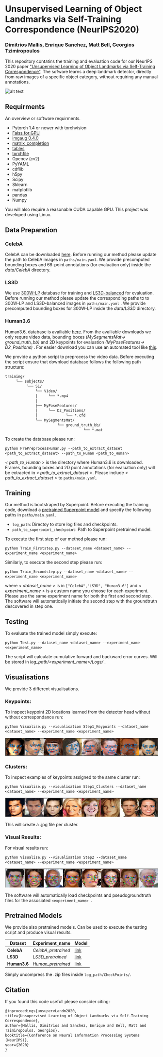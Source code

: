 # Unsupervised Learning of Object Landmarks via Self-Training Correspondence (NeurIPS2020)
### Dimitrios Mallis, Enrique Sanchez, Matt Bell, Georgios Tzimiropoulos

This repository contatins the training and evaluation code for our NeurIPS 2020 paper ["Unsupervised Learning of Object Landmarks via Self-Training Correspondence"](https://papers.nips.cc/paper/2020/file/32508f53f24c46f685870a075eaaa29c-Paper.pdf). The sofware learns a deep landmark detector, directly from raw images of a specific object category, without requiring any manual annotations.


![alt text](images/repo1.png "Method Description")

## Requirments

An overview or software requirments.

- Pytorch 1.4 or newer with torchvision
- [Faiss for GPU](https://github.com/facebookresearch/faiss) 
- [imgaug 0.4.0](https://github.com/aleju/imgaug) 
- [matrix_completion](https://pypi.org/project/matrix-completion/)
- [tables](https://pypi.org/project/tables/)
- [torchfile](https://pypi.org/project/torchfile/)
- Opencv (cv2)
- PyYAML
- cdflib
- h5py
- Scipy
- Sklearn
- matplotlib
- pandas
- Numpy

You will also require a reasonable CUDA capable GPU. This project was developed using Linux. 

## Data Preparation


### CelebA

CelebA can be downloaded [here](http://www.robots.ox.ac.uk/~vgg/research/unsupervised_landmarks/resources/celeba.zip). Before running our method please update the path to CelebA images in `paths/main.yaml`. We provide precomputed bounding boxes and 68-point annotations (for evaluation only) inside the _data/CelebA_ directory.

### LS3D
We use [300W-LP](https://drive.google.com/file/d/0B7OEHD3T4eCkVGs0TkhUWFN6N1k/view?usp=sharing) database for training and [LS3D-balanced](https://www.adrianbulat.com/face-alignment) for evaluation. Before running our method please update the corresponding paths to to 300W-LP and LS3D-balanced images in `paths/main.yaml` . We provide precomputed bounding boxes for 300W-LP inside the _data/LS3D_ directory.


### Human3.6
Human3.6, database is availiable [here](http://vision.imar.ro/). From the availiable downloads we only requre video data, bounding boxes _(MySegmentsMat-> ground\_truth\_bb)_ and 2D keypoints for evaluation _(MyPoseFeatures-> D2\_Positions)_ . For easier download you can use an automated tool like [this](https://github.com/kotaro-inoue/human3.6m_downloader).

We provide a python script to preprocess the video data. Before executing the script ensure that download database follows the following path structure:

```
training/
	 └── subjects/
		  └── S1/
		      └── Video/
		      |		└── *.mp4
		      │
		      ├── MyPoseFeatures/
		      │		└── D2_Positions/
		      │		 		└── *.cfd
		      └── MySegmentsMat/
			   			└── ground_truth_bb/
			   						└── *.mat  
```


To create the database please run:

```
python PrePreprocessHuman.py --path_to_extract_dataset <path_to_extract_dataset> --path_to_Human <path_to_Human>
```

_\< path\_to\_Human \>_ is the directory where Human3.6 is downloaded. Frames, bounding boxes and 2D point annotations (for evaluation only) will be extracted in _\< path\_to\_extract\_dataset \>_. Please include _\< path\_to\_extract\_dataset \>_ to `paths/main.yaml`. 




## Training
Our method is bootstraped by Superpoint. Before executing the training code, download a [pretrained Superpoint model](https://github.com/magicleap/SuperPointPretrainedNetwork/blob/master/superpoint_v1.pth) and specify the following paths in `paths/main.yaml`.

- `log_path`: Directoy to store log files and checkpoints.
- `path_to_superpoint_checkpoint`: Path to Superpoint pretrained model.

To execute the first step of our method please run:

```
python Train_Firststep.py --dataset_name <dataset_name> --experiment_name <experiment_name>
```

Similarly, to execute the second step please run:

```
python Train_Secondstep.py --dataset_name <dataset_name> --experiment_name <experiment_name>
```

where _\< dataset\_name \>_ is in ``["CelebA","LS3D", "Human3.6"]`` and _\< experiment\_name \>_ is a custom name you choose for each experiment. Please use the same experiment name for both the first and second step. The software will automatically initiate the second step with the groundtruth descovered in step one.

## Testing
To evaluate the trained model simply execute:

```
python Test.py --dataset_name <dataset_name> --experiment_name <experiment_name>
```

The script will calculate cumulative forward and backward error curves. Will be stored in _log\_path/\<experiment\_name\>/Logs/_  .


## Visualisations
We provide 3 different visualisations.

### Keypoints:
To inspect keypoint 2D locations learned from the detector head without without correspondance run:

```
python Visualise.py --visualisation Step1_Keypoints --dataset_name <dataset_name> --experiment_name <experiment_name> 
```

![alt text](images/repo_keypoints.png "Example of detected keypoints.")

### Clusters:
To inspect examples of keypoints assigned to the same cluster run:

```
python Visualise.py --visualisation Step1_Clusters --dataset_name <dataset_name> --experiment_name <experiment_name> 
```

![alt text](images/repo_cluster.png "Example of keypoints assigned to the same cluster.")

This will create a .jpg file per cluster.

### Visual Results:
For visual results run:

```
python Visualise.py --visualisation Step2 --dataset_name <dataset_name> --experiment_name <experiment_name> 
```

![alt text](images/repo_results.png "Visual results.")

The software will automatically load checkpoints and pseudogroundtruth files for the assosiated `<experiment_name> `.

## Pretrained Models

We provide also pretrained models. Can be used to execute the testing script and produce visual results.

| Dataset       |Experiment_name |Model        
| ------------- |:----------| --------------- |
| **CelebA**   | _CelebA\_pretrained_ |   [link](https://uniofnottm-my.sharepoint.com/:u:/g/personal/dimitrios_mallis_nottingham_ac_uk/EeHobD0yx4dNtrggKDrIU2IBP66jRxBj7QqCQRz0avP1aw?e=UxyvC8) |
| **LS3D**      | _LS3D\_pretrained_ |   [link](https://uniofnottm-my.sharepoint.com/:u:/g/personal/dimitrios_mallis_nottingham_ac_uk/EcEzAHL5145DmioGpQp8P9sBtm-DOkE7BmL21qVg0k_2Og?e=s8IqpE) |
| **Human3.6**   |  _Human\_pretrained_ | [link](https://uniofnottm-my.sharepoint.com/:u:/g/personal/dimitrios_mallis_nottingham_ac_uk/EcEzAHL5145DmioGpQp8P9sBtm-DOkE7BmL21qVg0k_2Og?e=s8IqpE) |

Simply uncompress the .zip files inside `log_path/CheckPoints/`.


## Citation
If you found this code usefull please consider citing:

```
@inproceedings{unsupervLandm2020,
title={Unsupervised Learning of Object Landmarks via Self-Training Correspondence},
author={Mallis, Dimitrios and Sanchez, Enrique and Bell, Matt and Tzimiropoulos, Georgios},
booktitle={Conference on Neural Information Processing Systems (NeurIPS)},
year={2020}
}
```

